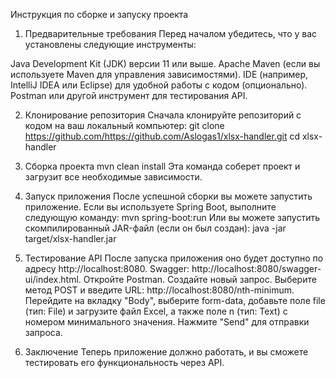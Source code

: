 Инструкция по сборке и запуску проекта
1. Предварительные требования
Перед началом убедитесь, что у вас установлены следующие инструменты:

Java Development Kit (JDK) версии 11 или выше.
Apache Maven (если вы используете Maven для управления зависимостями).
IDE (например, IntelliJ IDEA или Eclipse) для удобной работы с кодом (опционально).
Postman или другой инструмент для тестирования API.

2. Клонирование репозитория
Сначала клонируйте репозиторий с кодом на ваш локальный компьютер:
git clone https://github.com/https://github.com/Aslogas1/xlsx-handler.git
cd xlsx-handler

4. Сборка проекта
mvn clean install
Эта команда соберет проект и загрузит все необходимые зависимости.

5. Запуск приложения
После успешной сборки вы можете запустить приложение. Если вы используете Spring Boot, выполните следующую команду:
mvn spring-boot:run
Или вы можете запустить скомпилированный JAR-файл (если он был создан):
java -jar target/xlsx-handler.jar

7. Тестирование API
После запуска приложения оно будет доступно по адресу http://localhost:8080. Swagger: http://localhost:8080/swagger-ui/index.html. 
Откройте Postman.
Создайте новый запрос.
Выберите метод POST и введите URL: http://localhost:8080/nth-minimum.
Перейдите на вкладку "Body", выберите form-data, добавьте поле file (тип: File) и загрузите файл Excel, а также поле n (тип: Text) с номером минимального значения.
Нажмите "Send" для отправки запроса.

6. Заключение
Теперь приложение должно работать, и вы сможете тестировать его функциональность через API.
